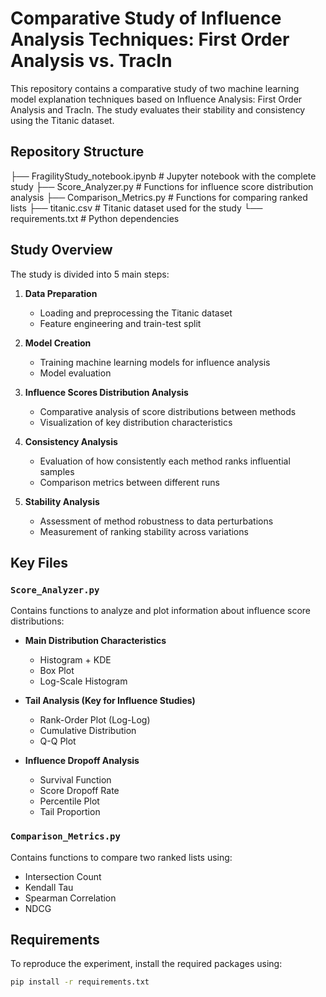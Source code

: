 # Comparative Study of Influence Analysis Techniques: First Order Analysis vs. TracIn

This repository contains a comparative study of two machine learning model explanation techniques based on Influence Analysis: First Order Analysis and TracIn. The study evaluates their stability and consistency using the Titanic dataset.

## Repository Structure
├── FragilityStudy_notebook.ipynb # Jupyter notebook with the complete study
├── Score_Analyzer.py # Functions for influence score distribution analysis
├── Comparison_Metrics.py # Functions for comparing ranked lists
├── titanic.csv # Titanic dataset used for the study
└── requirements.txt # Python dependencies

## Study Overview

The study is divided into 5 main steps:

1. **Data Preparation**
   - Loading and preprocessing the Titanic dataset
   - Feature engineering and train-test split

2. **Model Creation**
   - Training machine learning models for influence analysis
   - Model evaluation

3. **Influence Scores Distribution Analysis**
   - Comparative analysis of score distributions between methods
   - Visualization of key distribution characteristics

4. **Consistency Analysis**
   - Evaluation of how consistently each method ranks influential samples
   - Comparison metrics between different runs

5. **Stability Analysis**
   - Assessment of method robustness to data perturbations
   - Measurement of ranking stability across variations

## Key Files

### `Score_Analyzer.py`
Contains functions to analyze and plot information about influence score distributions:

- **Main Distribution Characteristics**
  - Histogram + KDE
  - Box Plot
  - Log-Scale Histogram

- **Tail Analysis (Key for Influence Studies)**
  - Rank-Order Plot (Log-Log)
  - Cumulative Distribution
  - Q-Q Plot

- **Influence Dropoff Analysis**
  - Survival Function
  - Score Dropoff Rate
  - Percentile Plot
  - Tail Proportion

### `Comparison_Metrics.py`
Contains functions to compare two ranked lists using:
- Intersection Count
- Kendall Tau
- Spearman Correlation
- NDCG

## Requirements

To reproduce the experiment, install the required packages using:

```bash
pip install -r requirements.txt

